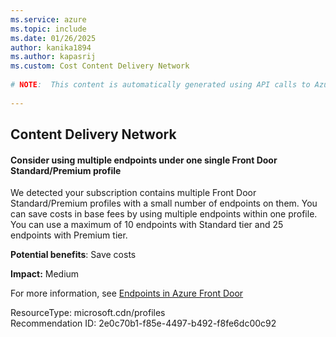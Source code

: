 ```yaml
---
ms.service: azure
ms.topic: include
ms.date: 01/26/2025
author: kanika1894
ms.author: kapasrij
ms.custom: Cost Content Delivery Network
  
# NOTE:  This content is automatically generated using API calls to Azure. Any edits made on these files will be overwritten in the next run of the script. 
  
---
```

  
## Content Delivery Network  
  
<!--2e0c70b1-f85e-4497-b492-f8fe6dc00c92_begin-->

#### Consider using multiple endpoints under one single Front Door Standard/Premium profile  
  
We detected your subscription contains multiple Front Door Standard/Premium profiles with a small number of endpoints on them. You can save costs in base fees by using multiple endpoints within one profile. You can use a maximum of 10 endpoints with Standard tier and 25 endpoints with Premium tier.  
  
**Potential benefits**: Save costs  

**Impact:** Medium
  
For more information, see [Endpoints in Azure Front Door ](/azure/frontdoor/endpoint?)  

ResourceType: microsoft.cdn/profiles  
Recommendation ID: 2e0c70b1-f85e-4497-b492-f8fe6dc00c92  


<!--2e0c70b1-f85e-4497-b492-f8fe6dc00c92_end-->

<!--articleBody-->
